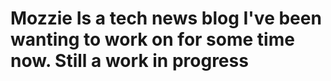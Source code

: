 # Mozzie Is a tech news blog I've been wanting to work on for some time now. Still a work in progress
